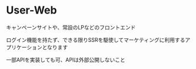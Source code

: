 # User-Web

キャンペーンサイトや、常設のLPなどのフロントエンド

ログイン機能を持たず、できる限りSSRを駆使してマーケティングに利用するアプリケーションとなります

一部APIを実装しても可、APIは外部公開しないこと

